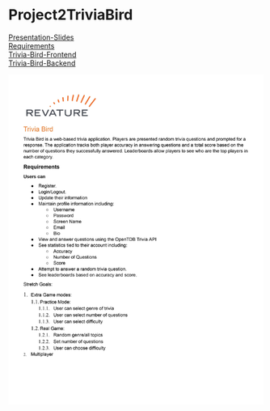 # Project2TriviaBird

[Presentation-Slides](https://docs.google.com/presentation/d/1-AQ9A89MzVU7M0G6TF5SyQiDzdUrSx3JqaVokwDldbE/edit#slide=id.gb86a87c039_0_237)<br>
[Requirements](https://docs.google.com/document/d/1b3lUZ7mejTUpbnt9GGpVaGaYB1zyo7CHzNUnNHp2XG4/)<br>
[Trivia-Bird-Frontend](https://github.com/CGreenup/Project2-Trivia-Bird-Frontend)<br>
[Trivia-Bird-Backend](https://github.com/CGreenup/Project2-Trivia-Bird-Backend)

![](./imgs/Trivia-Brid-Requirements.jpg)
